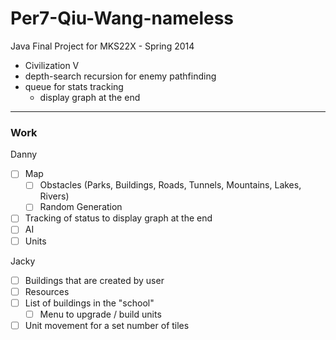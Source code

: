 Per7-Qiu-Wang-nameless
======================

Java Final Project for MKS22X - Spring 2014

- Civilization V
- depth-search recursion for enemy pathfinding
- queue for stats tracking
  - display graph at the end

<hr>

### Work

Danny
- [ ] Map
    - [ ] Obstacles (Parks, Buildings, Roads, Tunnels, Mountains, Lakes, Rivers)
    - [ ] Random Generation
- [ ] Tracking of status to display graph at the end
- [ ] AI
- [ ] Units

Jacky
- [ ] Buildings that are created by user
- [ ] Resources
- [ ] List of buildings in the "school"
    - [ ] Menu to upgrade / build units
- [ ] Unit movement for a set number of tiles

